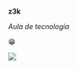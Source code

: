 **z3k**


_Aula de tecnologia_

😁

![](https://giphy.com/gifs/request-berserk-black-swordsman-pNx09ajeVCJ3O)
